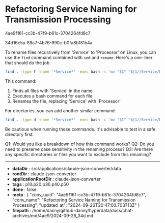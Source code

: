 # Refactoring Service Naming for Transmission Processing

4ae9f161-cc3b-47f9-b61c-3704264fd8c7

34d16c5a-89a7-4b76-990c-b0fa8b181b4a

 To rename files recursively from '*Service*' to 'Processor' on Linux, you can use the `find` command combined with `sed` and `rename`. Here's a one-liner that should do the job:

```bash
find . -type f -name '*Service*' -exec bash -c 'mv "$1" "${1//Service/Processor}"' _ {} \;
```

This command:
1. Finds all files with 'Service' in the name
2. Executes a bash command for each file
3. Renames the file, replacing 'Service' with 'Processor'

For directories, you can add another similar command:

```bash
find . -type d -name '*Service*' -exec bash -c 'mv "$1" "${1//Service/Processor}"' _ {} \;
```

Be cautious when running these commands. It's advisable to test in a safe directory first.

Q1: Would you like a breakdown of how this command works?
Q2: Do you need to preserve case sensitivity in the renaming process?
Q3: Are there any specific directories or files you want to exclude from this renaming?

---

* **dataDir** : src/applications/claude-json-converter/data
* **rootDir** : claude-json-converter
* **applicationRootDir** : claude-json-converter
* **tags** : p10.p20.p30.p40.p50
* **done** : false
* **meta** : {
  "conv_uuid": "4ae9f161-cc3b-47f9-b61c-3704264fd8c7",
  "conv_name": "Refactoring Service Naming for Transmission Processing",
  "updated_at": "2024-09-26T20:47:00.703713Z"
}
* **filepath** : /home/danny/github-danny/hyperdata/docs/chat-archives/md/4ae9/2024-09-26_34d.md